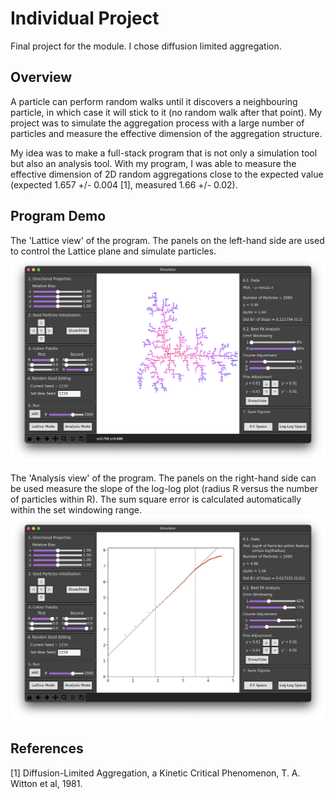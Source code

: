 # Individual Project

Final project for the module. I chose diffusion limited aggregation.


## Overview

A particle can perform random walks until it discovers a neighbouring particle, in which case it will stick to it (no random walk after that point). My project was to simulate the aggregation process with a large number of particles and measure the effective dimension of the aggregation structure.

My idea was to make a full-stack program that is  not only a simulation tool but also an analysis tool. With my program, I was able to measure the effective dimension of 2D random aggregations close to the expected value (expected 1.657 +/- 0.004 \[1\], measured 1.66 +/- 0.02).


## Program Demo

The 'Lattice view' of the program. The panels on the left-hand side are used to control the Lattice plane and simulate particles.
![](../readme/dla_lattice.png)

The 'Analysis view' of the program. The panels on the right-hand side can be used measure the slope of the log-log plot (radius R versus the number of particles within R). The sum square error is calculated automatically within the set windowing range.
![](../readme/dla_analysis.png)


## References

[1] Diffusion-Limited Aggregation, a Kinetic Critical Phenomenon, T. A. Witton et al, 1981.